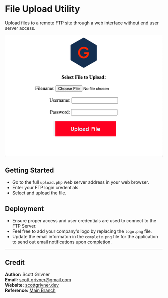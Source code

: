 # File Upload Utility
Upload files to a remote FTP site through a web interface without end user server access.

![Demo](./images/demo.png)

## Getting Started
- Go to the full ``upload.php`` web server address in your web browser.
- Enter your FTP login credentials.
- Select and upload the file.

## Deployment
- Ensure proper access and user credentials are used to connect to the FTP Server.
- Feel free to add your company's logo by replacing the ``logo.png`` file.
- Update the email informaton in the ``complete.png`` file for the application to send out email notifications upon completion.

-----

## Credit
**Author:** Scott Grivner <br>
**Email:** scott.grivner@gmail.com <br>
**Website:** [scottgrivner.dev](https://www.scottgriv.dev) <br>
**Reference:** [Main Branch](https://github.com/scottgriv/php-web_utilities)

